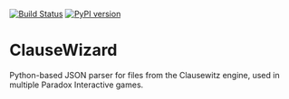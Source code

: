 [![Build Status](https://travis-ci.com/Shadark/ClauseWizard.svg?branch=master)](https://travis-ci.com/Shadark/ClauseWizard) [![PyPI version](https://badge.fury.io/py/ClauseWizard.svg)](https://badge.fury.io/py/ClauseWizard)

# ClauseWizard
Python-based JSON parser for files from the Clausewitz engine, used in multiple Paradox Interactive games.
